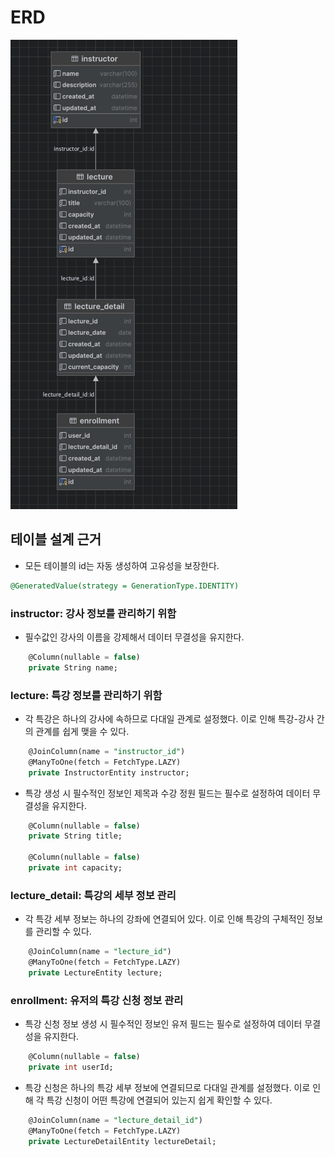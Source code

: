 # ERD

![erd.png](erd.png)

## 테이블 설계 근거 

- 모든 테이블의 id는 자동 생성하여 고유성을 보장한다.
```sql
@GeneratedValue(strategy = GenerationType.IDENTITY)
```

### instructor: 강사 정보를 관리하기 위함
- 필수값인 강사의 이름을 강제해서 데이터 무결성을 유지한다.
```sql
    @Column(nullable = false)
    private String name;
```

### lecture: 특강 정보를 관리하기 위함
- 각 특강은 하나의 강사에 속하므로 다대일 관계로 설정했다. 이로 인해 특강-강사 간의 관계를 쉽게 맺을 수 있다.
```sql
    @JoinColumn(name = "instructor_id")
    @ManyToOne(fetch = FetchType.LAZY)
    private InstructorEntity instructor;
```
- 특강 생성 시 필수적인 정보인 제목과 수강 정원 필드는 필수로 설정하여 데이터 무결성을 유지한다.
```sql
    @Column(nullable = false)
    private String title;

    @Column(nullable = false)
    private int capacity;
```

### lecture_detail: 특강의 세부 정보 관리

- 각 특강 세부 정보는 하나의 강좌에 연결되어 있다. 이로 인해 특강의 구체적인 정보를 관리할 수 있다.
```sql
    @JoinColumn(name = "lecture_id")
    @ManyToOne(fetch = FetchType.LAZY)
    private LectureEntity lecture;
```

### enrollment: 유저의 특강 신청 정보 관리

- 특강 신청 정보 생성 시 필수적인 정보인 유저 필드는 필수로 설정하여 데이터 무결성을 유지한다.
```sql
    @Column(nullable = false)
    private int userId;
```

-  특강 신청은 하나의 특강 세부 정보에 연결되므로 다대일 관계를 설정했다. 이로 인해 각 특강 신청이 어떤 특강에 연결되어 있는지 쉽게 확인할 수 있다.
```sql
    @JoinColumn(name = "lecture_detail_id")
    @ManyToOne(fetch = FetchType.LAZY)
    private LectureDetailEntity lectureDetail;
```

